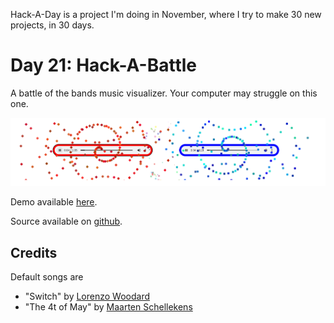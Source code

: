 Hack-A-Day is a project I'm doing in November, where I try to make 30 new projects, in 30 days.

# Day 21: Hack-A-Battle

A battle of the bands music visualizer. Your computer may struggle on this one.

[![Screenshot](screenshot.png)](https://tilde.za3k.com/hackaday/battle)

Demo available [here](https://tilde.za3k.com/hackaday/battle).

Source available on [github](https://github.com/za3k/day21_battle).

## Credits

Default songs are
- "Switch" by [Lorenzo Woodard](https://freebattlearchive.org/genre/Ambient_Electronic/)
- "The 4t of May" by [Maarten Schellekens](https://freebattlearchive.org/battle/maarten-schellekens/)
